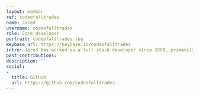 ```yaml
---
layout: member
ref: codeofalltrades
name: Jared
username: codeofalltrades
role: Core developer
portrait: codeofalltrades.jpg
keybase_url: https://keybase.io/codeofalltrades
intro: Jared has worked as a full stack developer since 2009, primarily working on websites, web services, and Windows services. Recently he felt compelled to investigate the open-source world, getting involved in blockchain and cryptocurrency. Jared prides himself on his ability to translate complex development processes into that which is easily understood. He also enjoys mentoring new developers, watching them grow and thrive as a result. Jared lives by his motto: “If you can dream it, I can build it” applying that attitude to his work on Veil.
past_contributions: 
description: ''
social:
- 
  title: GitHub
  url: https://github.com/codeofalltrades
---
```


